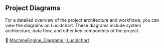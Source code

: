 ## Project Diagrams

For a detailed overview of the project architecture and workflows, you can view the diagrams on Lucidchart. These diagrams include system architecture, data flow, and other key components of the project.

🔗 [MachineEngine_Diagrams | Lucidchart](https://lucid.app/lucidchart/56175c44-d532-47d3-aea5-c819ac274649/edit?viewport_loc=125%2C495%2C1415%2C1080%2C822ixexF12pI&invitationId=inv_266d711b-691a-49ac-93ec-7437c51d904e)


